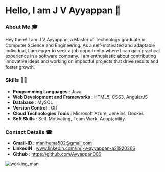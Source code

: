 # Hello, I am J V Ayyappan 👋

### About Me 🎓
Hey there! I am J V Ayyappan, a Master of Technology graduate in Computer Science and Engineering. As a self-motivated and adaptable individual, I am eager to seek a job opportunity where I can gain practical experience in a software company. 
I am enthusiastic about contributing innovative ideas and working on impactful projects that drive results and foster growth.

### Skills ✍🏻
- **Programming Languages** : Java
- **Web Development and Frameworks** : HTML5, CSS3, AngularJS
- **Database** : MySQL
- **Version Control** : GIT
- **Cloud Technologies Tools** : Microsoft Azure, Jenkins, Docker.
- **Soft Skills** : Self-Motivating, Team Work, Adaptability.
  
### Contact Details ☎
- **Gmail-ID** : manihema502@gmail.com
- **LinkedIN** : www.linkedin.com/in/j-v-ayyappan-a21920266
- **Github** : https://github.com/Ayyappan006


![working_man](https://github.com/user-attachments/assets/570138fe-354e-46e8-bce6-1583a349216d)




